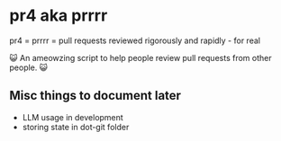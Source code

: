 # pr4 aka prrrr

pr4 = prrrr = pull requests reviewed rigorously and rapidly - for real

😺 An ameowzing script to help people review pull requests from other people. 😺

## Misc things to document later

- LLM usage in development
- storing state in dot-git folder
